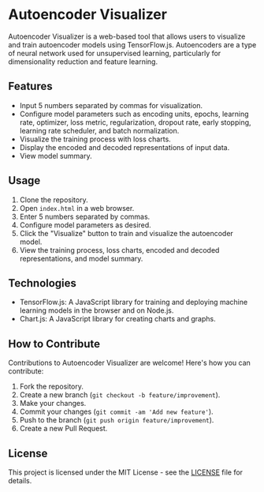 # Autoencoder Visualizer

Autoencoder Visualizer is a web-based tool that allows users to visualize and train autoencoder models using TensorFlow.js. Autoencoders are a type of neural network used for unsupervised learning, particularly for dimensionality reduction and feature learning.

## Features

- Input 5 numbers separated by commas for visualization.
- Configure model parameters such as encoding units, epochs, learning rate, optimizer, loss metric, regularization, dropout rate, early stopping, learning rate scheduler, and batch normalization.
- Visualize the training process with loss charts.
- Display the encoded and decoded representations of input data.
- View model summary.

## Usage

1. Clone the repository.
2. Open `index.html` in a web browser.
3. Enter 5 numbers separated by commas.
4. Configure model parameters as desired.
5. Click the "Visualize" button to train and visualize the autoencoder model.
6. View the training process, loss charts, encoded and decoded representations, and model summary.

## Technologies

- TensorFlow.js: A JavaScript library for training and deploying machine learning models in the browser and on Node.js.
- Chart.js: A JavaScript library for creating charts and graphs.

## How to Contribute

Contributions to Autoencoder Visualizer are welcome! Here's how you can contribute:

1. Fork the repository.
2. Create a new branch (`git checkout -b feature/improvement`).
3. Make your changes.
4. Commit your changes (`git commit -am 'Add new feature'`).
5. Push to the branch (`git push origin feature/improvement`).
6. Create a new Pull Request.

## License

This project is licensed under the MIT License - see the [LICENSE](LICENSE) file for details.
